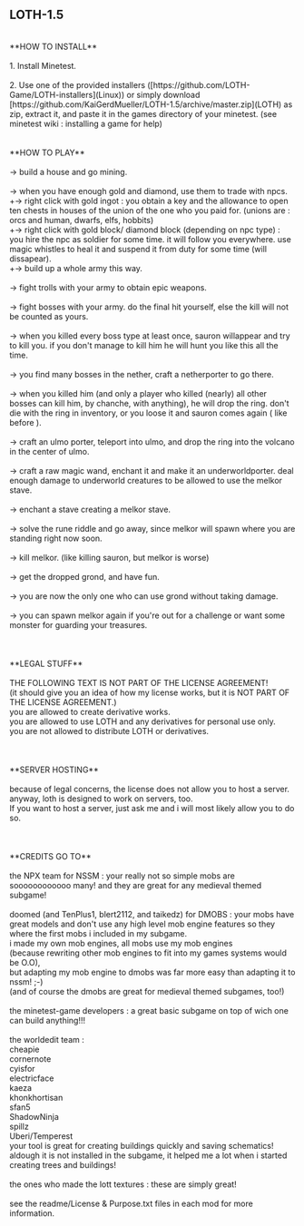  ## LOTH-1.5</br>
 </br>
**HOW TO INSTALL**</br>
</br>
1. Install Minetest.</br>
</br>
2. Use one of the provided installers ([https://github.com/LOTH-Game/LOTH-installers](Linux)) or simply download [https://github.com/KaiGerdMueller/LOTH-1.5/archive/master.zip](LOTH) as zip, extract it, and paste it in the games directory of your minetest. (see minetest wiki : installing a game for help)
</br>
</br>
</br>
**HOW TO PLAY** </br>
</br>
-> build a house and go mining.</br>
</br>
-> when you have enough gold and diamond, use them to trade with npcs.</br>
+-> right click with gold ingot : you obtain a key and the allowance to open ten chests in houses of the union of the one who you paid for. (unions are : orcs and human, dwarfs, elfs, hobbits)</br>
+-> right click with gold block/ diamond block (depending on npc type) : you hire the npc as soldier for some time. it will follow you everywhere. use magic whistles to heal it and suspend it from duty for some time (will dissapear).</br>
+-> build up a whole army this way.</br>
</br>
-> fight trolls with your army to obtain epic weapons.</br>
</br>
-> fight bosses with your army. do the final hit yourself, else the kill will not be counted as yours.</br>
</br>
-> when you killed every boss type at least once, sauron willappear and try to kill you. if you don't manage to kill him he will hunt you like this all the time.</br>
</br>
-> you find many bosses in the nether, craft a netherporter to go there.</br>
</br>
-> when you killed him (and only a player who killed (nearly) all other bosses can kill him, by chanche, with anything), he will drop the ring. don't die with the ring in inventory, or you loose it and sauron comes again ( like before ).</br>
</br>
-> craft an ulmo porter, teleport into ulmo, and drop the ring into the volcano in the center of ulmo.</br>
</br>
-> craft a raw magic wand, enchant it and make it an underworldporter. deal enough damage to underworld creatures to be allowed to use the melkor stave.</br>
</br>
-> enchant a stave creating a melkor stave.</br>
</br>
-> solve the rune riddle and go away, since melkor will spawn where you are standing right now soon.</br>
</br>
-> kill melkor. (like killing sauron, but melkor is worse)</br>
</br>
-> get the dropped grond, and have fun.</br>
</br>
-> you are now the only one who can use grond without taking damage.</br>
</br>
-> you can spawn melkor again if you're out for a challenge or want some monster for guarding your treasures.</br>
</br>
</br>
</br>
**LEGAL STUFF**</br>
</br>
THE FOLLOWING TEXT IS NOT PART OF THE LICENSE AGREEMENT!</br>
(it should give you an idea of how my license works, but it is NOT PART OF THE LICENSE AGREEMENT.)</br>
you are allowed to create derivative works.</br>
you are allowed to use LOTH and any derivatives for personal use only.</br>
you are not allowed to distribute LOTH or derivatives.</br>
</br>
</br>
</br>
**SERVER HOSTING**</br>
</br>
because of legal concerns, the license does not allow you to host a server.</br>
anyway, loth is designed to work on servers, too.</br>
If you want to host a server, just ask me and i will most likely allow you to do so.</br>
</br>
</br>
</br>
**CREDITS GO TO**</br>
</br>
the NPX team for NSSM : your really not so simple mobs are soooooooooooo many! and they are great for any medieval themed subgame!</br>
</br>
doomed (and TenPlus1, blert2112, and taikedz) for DMOBS : your mobs have great models and don't use any high level mob engine features so they where the first mobs i included in my subgame.</br>
i made my own mob engines, all mobs use my mob engines </br>
(because rewriting other mob engines to fit into my games systems would be O.O), </br>
but adapting my mob engine to dmobs was far more easy than adapting it to nssm! ;-)</br>
(and of course the dmobs are great for medieval themed subgames, too!)</br>
</br>
the minetest-game developers : a great basic subgame on top of wich one can build anything!!!</br>
</br>
the worldedit team : </br>
cheapie</br>
cornernote</br>
cyisfor</br>
electricface</br>
kaeza</br>
khonkhortisan</br>
sfan5</br>
ShadowNinja</br>
spillz</br>
Uberi/Temperest</br>
your tool is great for creating buildings quickly and saving schematics! aldough it is not installed in the subgame, it helped me a lot when i started creating trees and buildings!</br>
</br>
the ones who made the lott textures : these are simply great!</br>
</br>
see the readme/License & Purpose.txt files in each mod for more information.</br>
